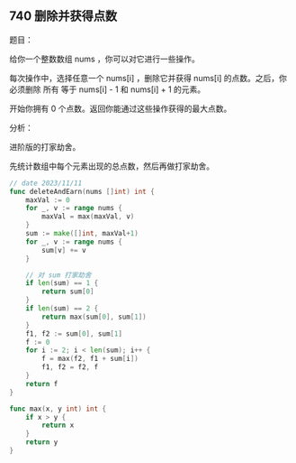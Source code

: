 ## 740 删除并获得点数

题目：

给你一个整数数组 nums ，你可以对它进行一些操作。

每次操作中，选择任意一个 nums[i] ，删除它并获得 nums[i] 的点数。之后，你必须删除 所有 等于 nums[i] - 1 和 nums[i] + 1 的元素。

开始你拥有 0 个点数。返回你能通过这些操作获得的最大点数。


分析：

进阶版的打家劫舍。

先统计数组中每个元素出现的总点数，然后再做打家劫舍。

```go
// date 2023/11/11
func deleteAndEarn(nums []int) int {
    maxVal := 0
    for _, v := range nums {
        maxVal = max(maxVal, v)
    }
    sum := make([]int, maxVal+1)
    for _, v := range nums {
        sum[v] += v
    }

    // 对 sum 打家劫舍
    if len(sum) == 1 {
        return sum[0]
    }
    if len(sum) == 2 {
        return max(sum[0], sum[1])
    }
    f1, f2 := sum[0], sum[1]
    f := 0
    for i := 2; i < len(sum); i++ {
        f = max(f2, f1 + sum[i])
        f1, f2 = f2, f
    }
    return f
}

func max(x, y int) int {
    if x > y {
        return x
    }
    return y
}
```
